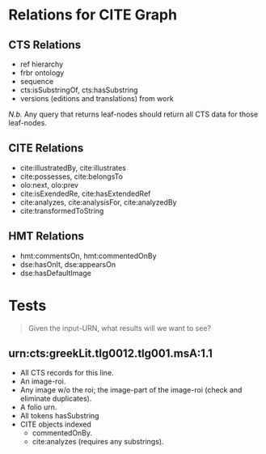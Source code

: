 # Relations for CITE Graph

## CTS Relations

- ref hierarchy
- frbr ontology
- sequence
- cts:isSubstringOf, cts:hasSubstring
- versions (editions and translations) from work

*N.b.* Any query that returns leaf-nodes should return all CTS data for those leaf-nodes.

## CITE Relations

- cite:illustratedBy, cite:illustrates
- cite:possesses, cite:belongsTo
- olo:next, olo:prev
- cite:isExendedRe, cite:hasExtendedRef
- cite:analyzes, cite:analysisFor, cite:analyzedBy
- cite:transformedToString


## HMT Relations

- hmt:commentsOn, hmt:commentedOnBy
- dse:hasOnIt, dse:appearsOn
- dse:hasDefaultImage

# Tests

> Given the input-URN, what results will we want to see?

## urn:cts:greekLit.tlg0012.tlg001.msA:1.1

- All CTS records for this line.
- An image-roi.
- Any image w/o the roi; the image-part of the image-roi (check and eliminate
  duplicates).
- A folio urn.
- All tokens hasSubstring
- CITE objects indexed
	- commentedOnBy.
	- cite:analyzes (requires any substrings). 

## 



